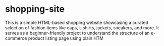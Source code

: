 # shopping-site
This is a simple HTML-based shopping website showcasing a curated selection of fashion items like caps, t-shirts, jackets, sneakers, and more. It serves as a beginner-friendly project to understand the structure of an e-commerce product listing page using plain HTM
